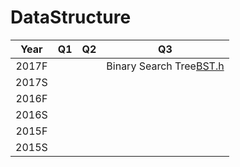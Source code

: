 # DataStructure
| Year  |  Q1  |  Q2  |                Q3                |
| :---: | :--: | :--: | :------------------------------: |
| 2017F |      |      | Binary Search Tree[BST.h](Code/BST.h) |
| 2017S |      |      |                                  |
| 2016F |      |      |                                  |
| 2016S |      |      |                                  |
| 2015F |      |      |                                  |
| 2015S |      |      |                                  |

